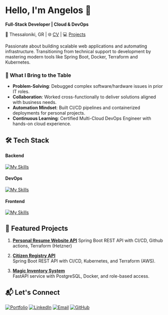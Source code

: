 # Hello, I'm Angelos 🦑 

**Full-Stack Developer | Cloud & DevOps**  

📍 Thessaloniki, GR | 🌐 [CV](https://anggi.io) | 💻 [Projects](https://github.com/AngelosGi?tab=repositories)

Passionate about building scalable web applications and automating infrastructure. Transitioning from technical support to development by mastering modern tools like Spring Boot, Docker, Terraform and Kubernetes.  

### 🔨 What I Bring to the Table  
- **Problem-Solving**: Debugged complex software/hardware issues in prior IT roles.  
- **Collaboration**: Worked cross-functionally to deliver solutions aligned with business needs.  
- **Automation Mindset**: Built CI/CD pipelines and containerized deployments for personal projects.  
- **Continuous Learning**: Certified Multi-Cloud DevOps Engineer with hands-on cloud experience.  

## 🛠️ Tech Stack  

#### Backend  
[![My Skills](https://skillicons.dev/icons?i=java,spring,maven,py,fastapi,php,laravel,postgres,mysql&perline=6)](https://skillicons.dev)  

#### DevOps  
[![My Skills](https://skillicons.dev/icons?i=docker,kubernetes,terraform,aws,azure,githubactions,ansible,linux&perline=6)](https://skillicons.dev)  

#### Frontend  
[![My Skills](https://skillicons.dev/icons?i=html,css,tailwind,js,thymeleaf&perline=6)](https://skillicons.dev) 

## 🌟 Featured Projects  
1. **[Personal Resume Website API](https://github.com/AngelosGi/personalWebsite)**
   Spring Boot REST API with CI/CD, Github actions, Terraform (Hetzner)

3. **[Citizen Registry API](https://github.com/AngelosGi/citizen-registry)**  
   Spring Boot REST API with CI/CD, Kubernetes, and Terraform (AWS).  

4. **[Magic Inventory System](https://github.com/AngelosGi/magical_inventory_systemApi)**  
   FastAPI service with PostgreSQL, Docker, and role-based access.  


  

## 📬 Let's Connect  
[![Portfolio](https://img.shields.io/badge/anggi.io-000?style=for-the-badge&logo=react&logoColor=61DAFB)](https://anggi.io)
[![LinkedIn](https://img.shields.io/badge/LinkedIn-0A66C2?style=for-the-badge&logo=linkedin)](https://www.linkedin.com/in/anggian/)
[![Email](https://img.shields.io/badge/Email-D14836?style=for-the-badge&logo=gmail)](mailto:giannopoulos.ang@gmail.com)
[![GitHub](https://img.shields.io/badge/GitHub-181717?style=for-the-badge&logo=github)](https://github.com/AngelosGi)

